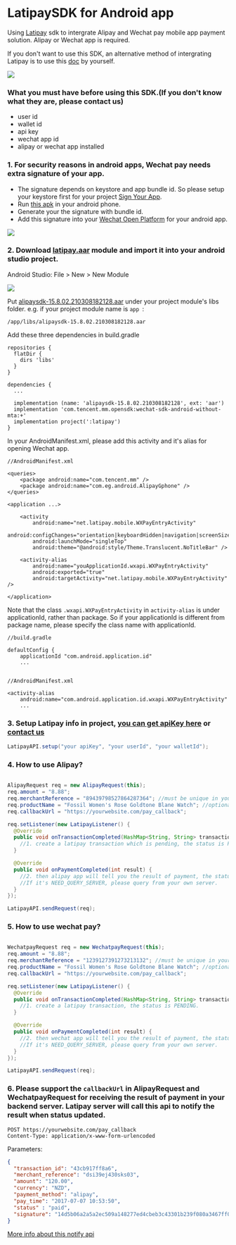 # LatipaySDK for Android app

Using [Latipay](http://www.latipay.net) sdk to intergrate Alipay and Wechat pay mobile app payment solution. Alipay or Wechat app is required.

If you don't want to use this SDK, an alternative method of intergrating Latipay is to use this [doc](https://github.com/Latipay/LatipaySDK-iOS-Demo/blob/master/app%20doc.md) by yourself.

![](screenshot/home.png?a)

### What you must have before using this SDK.(If you don't know what they are, please contact us)

* user id
* wallet id
* api key
* wechat app id
* alipay or wechat app installed

### 1. For security reasons in android apps, Wechat pay needs extra signature of your app.

* The signature depends on keystore and app bundle id. So please setup your keystore first for your project [Sign Your App](https://developer.android.com/studio/publish/app-signing).
* Run [this apk](https://open.weixin.qq.com/zh_CN/htmledition/res/dev/download/sdk/Gen_Signature_Android.apk) in your android phone.
* Generate your the signature with bundle id.
* Add this signature into your [Wechat Open Platform](https://open.weixin.qq.com/cgi-bin/applist?t=manage/list&lang=en_US&token=8ddaa9f124505b6f326d1bdb7addc71b153981ec) for your android app.

![](screenshot/chapter8_5_3.png)

### 2. Download [latipay.aar](https://github.com/Latipay/LatipaySDK-Android-Demo/raw/master/latipay/latipay.aar?1525301264551) module and import it into your android studio project.

Android Studio: File > New > New Module

![](screenshot/framework.png)

Put [alipaysdk-15.8.02.210308182128.aar](https://raw.githubusercontent.com/Latipay/LatipaySDK-Android-Demo/a8151100ac7cbf9c80b425b13fd0840176ae8d52/app/libs/alipaysdk-15.8.02.210308182128.aar) under your project module's libs folder. e.g. if your project module name is `app `:

```
/app/libs/alipaysdk-15.8.02.210308182128.aar
```

Add these three dependencies in build.gradle
    
```
repositories {
  flatDir {
    dirs 'libs'
  }
}

dependencies {
  ...

  implementation (name: 'alipaysdk-15.8.02.210308182128', ext: 'aar')
  implementation 'com.tencent.mm.opensdk:wechat-sdk-android-without-mta:+'
  implementation project(':latipay')
}
```

In your AndroidManifest.xml, please add this activity and it's alias for opening Wechat app.

```
//AndroidManifest.xml

<queries>
    <package android:name="com.tencent.mm" />
    <package android:name="com.eg.android.AlipayGphone" />
</queries>

<application ...>

    <activity
        android:name="net.latipay.mobile.WXPayEntryActivity"
        android:configChanges="orientation|keyboardHidden|navigation|screenSize"
        android:launchMode="singleTop"
        android:theme="@android:style/Theme.Translucent.NoTitleBar" />

    <activity-alias
        android:name="youApplicationId.wxapi.WXPayEntryActivity"
        android:exported="true"
        android:targetActivity="net.latipay.mobile.WXPayEntryActivity" />
    
</application>
```

Note that the class `.wxapi.WXPayEntryActivity` in `activity-alias` is under applicationId, rather than package. So if your applicationId is different from package name, please specify the class name with applicationId.

```
//build.gradle

defaultConfig {
    applicationId "com.android.application.id"
    ...


//AndroidManifest.xml

<activity-alias
    android:name="com.android.application.id.wxapi.WXPayEntryActivity"
    ...
```



### 3. Setup Latipay info in project, [you can get apiKey here](https://merchant.latipay.net) or [contact us](http://www.latipay.net/contact/)

```java
LatipayAPI.setup("your apiKey", "your userId", "your walletId");

```

### 4. How to use Alipay?

```java

AlipayRequest req = new AlipayRequest(this);
req.amount = "8.88";
req.merchantReference = "89439798527864287364"; //must be unique in your system
req.productName = "Fossil Women's Rose Goldtone Blane Watch"; //optional
req.callbackUrl = "https://yourwebsite.com/pay_callback";

req.setListener(new LatipayListener() {
  @Override
  public void onTransactionCompleted(HashMap<String, String> transaction, Error error) {
    //1. create a latipay transaction which is pending, the status is PENDING.
  }

  @Override
  public void onPaymentCompleted(int result) {
    //2. then alipay app will tell you the result of payment, the status could be PAID, UNPAID, or NEED_QUERY_SERVER
    //If it's NEED_QUERY_SERVER, please query from your own server.
  }
});

LatipayAPI.sendRequest(req);
```

### 5. How to use wechat pay?

```java

WechatpayRequest req = new WechatpayRequest(this);
req.amount = "8.88";
req.merchantReference = "1239127391273213132"; //must be unique in your system
req.productName = "Fossil Women's Rose Goldtone Blane Watch"; //optional
req.callbackUrl = "https://yourwebsite.com/pay_callback";

req.setListener(new LatipayListener() {
  @Override
  public void onTransactionCompleted(HashMap<String, String> transaction, Error error) {
    //1. create a latipay transaction, the status is PENDING.
  }

  @Override
  public void onPaymentCompleted(int result) {
    //2. then wechat app will tell you the result of payment, the status could be PAID, UNPAID, or NEED_QUERY_SERVER
    //If it's NEED_QUERY_SERVER, please query from your own server.
  }
});

LatipayAPI.sendRequest(req);
```

### 6. Please support the `callbackUrl` in AlipayRequest and WechatpayRequest for receiving the result of payment in your backend server. Latipay server will call this api to notify the result when status updated.

```
POST https://yourwebsite.com/pay_callback
Content-Type: application/x-www-form-urlencoded
```

Parameters:

```json
{
  "transaction_id": "43cb917ff8a6",
  "merchant_reference": "dsi39ej430sks03",
  "amount": "120.00",
  "currency": "NZD",
  "payment_method": "alipay",
  "pay_time": "2017-07-07 10:53:50",
  "status" : "paid",
  "signature": "14d5b06a2a5a2ec509a148277ed4cbeb3c43301b239f080a3467ff0aba4070e3",
}
```

[More info about this notify api](http://doc.latipay.net/v2/latipay-hosted-online.html#Payment-Result-Asynchronous-Notification)
